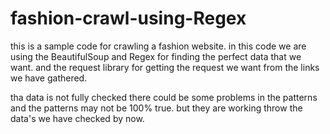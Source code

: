 # fashion-crawl-using-Regex
this is a sample code for crawling a fashion website.
in this code we are using the BeautifulSoup and Regex for finding the perfect data that we want.
and the request library for getting the request we want from the links we have gathered.

tha data is not fully checked there could be some problems in the patterns and
the patterns may not be 100% true.
but they are working throw the data's we have checked by now.
